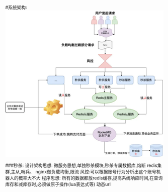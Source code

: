 #系统架构:
   ![](document/resource/miaosha_1.png)
   
   ###秒杀:
    设计架构思想:
        微服务思想,单独秒杀模块,秒杀专属数据库,熔断
        redis集群,主从,哨兵、
        nginx做负载均衡,限流
        风控:可以根据账号行为分析出这个账号机器人的概率大不大
    程序思想:
        所有的数据都放redis缓存,提高系统响应时间,在查询库存和减库存时,必须做原子操作(lua表达式等)
        动态url
        
